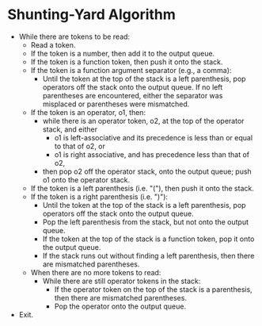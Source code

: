 # Shunting-Yard Algorithm #
* While there are tokens to be read:
    - Read a token.
    - If the token is a number, then add it to the output queue.
    - If the token is a function token, then push it onto the stack.
    - If the token is a function argument separator (e.g., a comma):
        - Until the token at the top of the stack is a left parenthesis, pop operators off the stack onto the output queue. If no left parentheses are encountered, either the separator was misplaced or parentheses were mismatched.
    - If the token is an operator, o1, then:
        - while there is an operator token, o2, at the top of the operator stack, and either
            - o1 is left-associative and its precedence is less than or equal to that of o2, or
            - o1 is right associative, and has precedence less than that of o2,
        - then pop o2 off the operator stack, onto the output queue;
push o1 onto the operator stack.
    - If the token is a left parenthesis (i.e. "("), then push it onto the stack.
    - If the token is a right parenthesis (i.e. ")"):
        - Until the token at the top of the stack is a left parenthesis, pop operators off the stack onto the output queue.
        - Pop the left parenthesis from the stack, but not onto the output queue.
        - If the token at the top of the stack is a function token, pop it onto the output queue.
        - If the stack runs out without finding a left parenthesis, then there are mismatched parentheses.
    - When there are no more tokens to read:
        - While there are still operator tokens in the stack:
            - If the operator token on the top of the stack is a parenthesis, then there are mismatched parentheses.
            - Pop the operator onto the output queue.
* Exit.